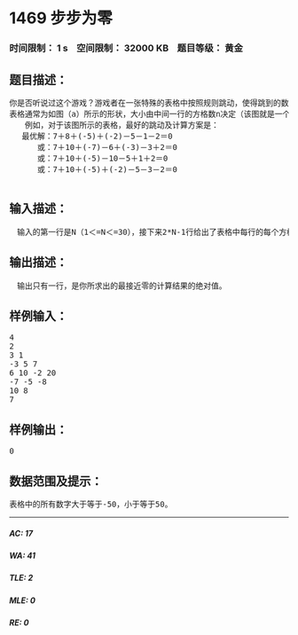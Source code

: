 # 1469 步步为零   
### 时间限制： 1 s&nbsp;&nbsp;&nbsp;&nbsp;空间限制： 32000 KB&nbsp;&nbsp;&nbsp;&nbsp;题目等级： 黄金  
## 题目描述：  

<pre>
你是否听说过这个游戏？游戏者在一张特殊的表格中按照规则跳动，使得跳到的数字经过加号和减号的连接尽可能地逼近零。   
表格通常为如图（a）所示的形状，大小由中间一行的方格数n决定（该图就是一个n＝4的例子）。游戏者通常是从最下面的方格出发，按照图（b）所示的规则在表格跳动，当游戏者跳到最顶端的方格时，游戏结束。在游戏未结束前，游戏者不允许跳到表格外。将游戏者跳到的2*n-1个数字依次记下来，在每两个相邻的数字中间加上加号和减号，使得计算结果最接近于零。   
　　例如，对于该图所示的表格，最好的跳动及计算方案是：   
　 最优解：7＋8＋(-5)＋(-2)－5－1－2＝0   
　　　 或：7＋10＋(-7)－6＋(-3)－3＋2＝0   
　　　 或：7＋10＋(-5)－10－5＋1＋2＝0   
　　　 或：7＋10＋(-5)＋(-2)－5－3－2＝0

</pre>
  
  
## 输入描述：  

<pre>
　输入的第一行是N（1＜=N＜=30），接下来2*N-1行给出了表格中每行的每个方格中的数字，第i+1行的第j个数字对应于表格中第i行的第j个数字。文件中第二行的数字表示的是表格顶端的方格中的数字。所有的数字都是整数，同一行相邻的两个数字间用空格符隔开。
</pre>
  
  
## 输出描述：  

<pre>
　输出只有一行，是你所求出的最接近零的计算结果的绝对值。
</pre>
  
  
## 样例输入：  

<pre>
4
2
3 1
-3 5 7
6 10 -2 20
-7 -5 -8
10 8
7
</pre>
  
  
## 样例输出：  

<pre>
0
</pre>
  
  
## 数据范围及提示：  

<pre>
表格中的所有数字大于等于-50，小于等于50。
</pre>
  
  
***  

##### AC: 17  
##### WA: 41  
##### TLE: 2  
##### MLE: 0  
##### RE: 0  
